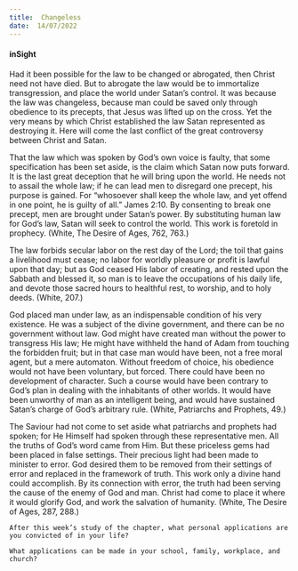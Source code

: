 ```yaml
---
title:  Changeless
date:  14/07/2022
---
```


#### inSight

Had it been possible for the law to be changed or abrogated, then Christ need not have died. But to abrogate the law would be to immortalize transgression, and place the world under Satan’s control. It was because the law was changeless, because man could be saved only through obedience to its precepts, that Jesus was lifted up on the cross. Yet the very means by which Christ established the law Satan represented as destroying it. Here will come the last conflict of the great controversy between Christ and Satan.

That the law which was spoken by God’s own voice is faulty, that some specification has been set aside, is the claim which Satan now puts forward. It is the last great deception that he will bring upon the world. He needs not to assail the whole law; if he can lead men to disregard one precept, his purpose is gained. For “whosoever shall keep the whole law, and yet offend in one point, he is guilty of all.” James 2:10. By consenting to break one precept, men are brought under Satan’s power. By substituting human law for God’s law, Satan will seek to control the world. This work is foretold in prophecy. (White, The Desire of Ages, 762, 763.)

The law forbids secular labor on the rest day of the Lord; the toil that gains a livelihood must cease; no labor for worldly pleasure or profit is lawful upon that day; but as God ceased His labor of creating, and rested upon the Sabbath and blessed it, so man is to leave the occupations of his daily life, and devote those sacred hours to healthful rest, to worship, and to holy deeds. (White, 207.)

God placed man under law, as an indispensable condition of his very existence. He was a subject of the divine government, and there can be no government without law. God might have created man without the power to transgress His law; He might have withheld the hand of Adam from touching the forbidden fruit; but in that case man would have been, not a free moral agent, but a mere automaton. Without freedom of choice, his obedience would not have been voluntary, but forced. There could have been no development of character. Such a course would have been contrary to God’s plan in dealing with the inhabitants of other worlds. It would have been unworthy of man as an intelligent being, and would have sustained Satan’s charge of God’s arbitrary rule. (White, Patriarchs and Prophets, 49.)

The Saviour had not come to set aside what patriarchs and prophets had spoken; for He Himself had spoken through these representative men. All the truths of God’s word came from Him. But these priceless gems had been placed in false settings. Their precious light had been made to minister to error. God desired them to be removed from their settings of error and replaced in the framework of truth. This work only a divine hand could accomplish. By its connection with error, the truth had been serving the cause of the enemy of God and man. Christ had come to place it where it would glorify God, and work the salvation of humanity. (White, The Desire of Ages, 287, 288.)

`After this week’s study of the chapter, what personal applications are you convicted of in your life?`

`What applications can be made in your school, family, workplace, and church?`
